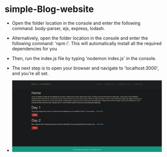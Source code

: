 # simple-Blog-website
- Open the folder location in the console and enter the following command. body-parser, ejs, express, lodash.
-  Alternatively, open the folder location in the console and enter the following command: 'npm i'. This will automatically install all the required dependencies for you
-  Then, run the index.js file by typing 'nodemon index.js' in the console.
-  The next step is to open your browser and navigate to 'localhost:3000', and you're all set.

-  ![Simple-blog-website](/preview.png)
